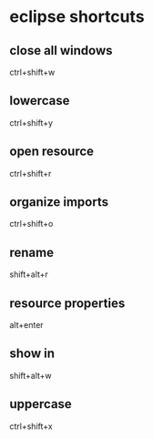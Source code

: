 # eclipse shortcuts

## close all windows
ctrl+shift+w

## lowercase
ctrl+shift+y

## open resource
ctrl+shift+r

## organize imports
ctrl+shift+o

## rename
shift+alt+r

## resource properties
alt+enter

## show in
shift+alt+w

## uppercase
ctrl+shift+x
